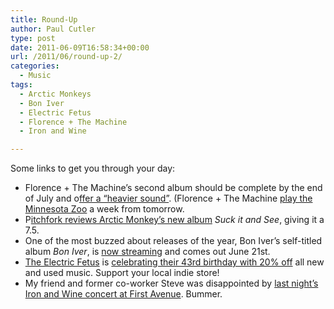 ```yaml
---
title: Round-Up
author: Paul Cutler
type: post
date: 2011-06-09T16:58:34+00:00
url: /2011/06/round-up-2/
categories:
  - Music
tags:
  - Arctic Monkeys
  - Bon Iver
  - Electric Fetus
  - Florence + The Machine
  - Iron and Wine

---
```

Some links to get you through your day:

  * Florence + The Machine&#8217;s second album should be complete by the end of July and o[ffer a &#8220;heavier sound&#8221;][1]. (Florence + The Machine [play the Minnesota Zoo][2] a week from tomorrow.
  * P[itchfork reviews Arctic Monkey&#8217;s new album][3] _Suck it and See_, giving it a 7.5.
  * One of the most buzzed about releases of the year, Bon Iver&#8217;s self-titled album _Bon Iver_, is [now streaming][4] and comes out June 21st.
  * [The Electric Fetus][5] is [celebrating their 43rd birthday with 20% off][6] all new and used music. Support your local indie store!
  * My friend and former co-worker Steve was disappointed by [last night&#8217;s Iron and Wine concert at First Avenue][7]. Bummer. </ul>

 [1]: http://www.nme.com/news/florence-and-the-machine/57189
 [2]: http://www.mnzoo.org/musicinthezoo/
 [3]: http://pitchfork.com/reviews/albums/15450-suck-it-and-see/
 [4]: http://6thfloor.blogs.nytimes.com/2011/06/09/listen-to-the-new-bon-iver-record/
 [5]: http://www.electricfetus.com/
 [6]: https://twitter.com/#!/efetusmpls/status/78830230919319552
 [7]: http://skavalanche.blogspot.com/2011/06/iron-wine-first-avenue-6811-concert.html